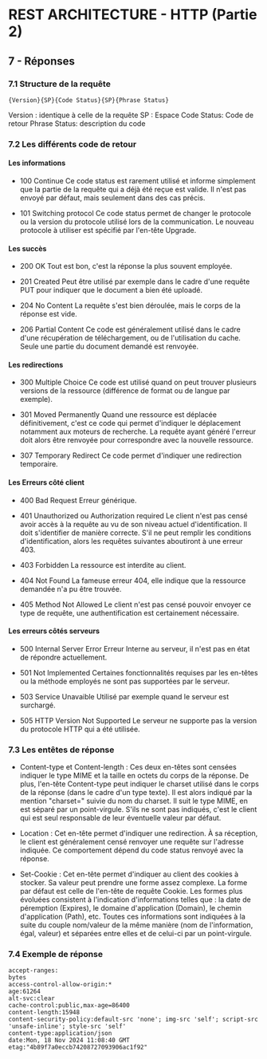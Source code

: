 # REST ARCHITECTURE - HTTP (Partie 2)

## 7 - Réponses
### 7.1 Structure de la requête
```
{Version}{SP}{Code Status}{SP}{Phrase Status}

```

Version : identique à celle de la requête
SP :  Espace
Code Status:  Code de retour
Phrase Status: description du code

### 7.2 Les différents code de retour

#### Les informations
* 100 Continue
Ce code status est rarement utilisé et informe simplement que la partie de la requête qui a déjà été reçue est valide. Il n'est pas envoyé par défaut, mais seulement dans des cas précis.

* 101 Switching protocol
Ce code status permet de changer le protocole ou la version du protocole utilisé lors de la communication. Le nouveau protocole à utiliser est spécifié par l'en-tête Upgrade.

#### Les succès
* 200 OK
Tout est bon, c'est la réponse la plus souvent employée.

* 201 Created
Peut être utilisé par exemple dans le cadre d'une requête PUT pour indiquer que le document a bien été uploadé.

* 204 No Content
La requête s'est bien déroulée, mais le corps de la réponse est vide.

* 206 Partial Content
Ce code est généralement utilisé dans le cadre d'une récupération de téléchargement, ou de l'utilisation du cache. Seule une partie du document demandé est renvoyée.

#### Les redirections

* 300 Multiple Choice
Ce code est utilisé quand on peut trouver plusieurs versions de la ressource (différence de format ou de langue par exemple).

* 301 Moved Permanently
Quand une ressource est déplacée définitivement, c'est ce code qui permet d'indiquer le déplacement notamment aux moteurs de recherche. La requête ayant généré l'erreur doit alors être renvoyée pour correspondre avec la nouvelle ressource.

* 307 Temporary Redirect
Ce code permet d'indiquer une redirection temporaire.

#### Les Erreurs côté client

* 400 Bad Request
Erreur générique.

* 401 Unauthorized ou Authorization required
Le client n'est pas censé avoir accès à la requête au vu de son niveau actuel d'identification. Il doit s'identifier de manière correcte. S'il ne peut remplir les conditions d'identification, alors les requêtes suivantes aboutiront à une erreur 403.

* 403 Forbidden
La ressource est interdite au client.

* 404 Not Found
La fameuse erreur 404, elle indique que la ressource demandée n'a pu être trouvée.

* 405 Method Not Allowed
Le client n'est pas censé pouvoir envoyer ce type de requête, une authentification est certainement nécessaire.

#### Les erreurs côtés serveurs
* 500 Internal Server Error
Erreur Interne au serveur, il n'est pas en état de répondre actuellement.

* 501 Not Implemented
Certaines fonctionnalités requises par les en-têtes ou la méthode employés ne sont pas supportées par le serveur.

* 503 Service Unavaible
Utilisé par exemple quand le serveur est surchargé.

* 505 HTTP Version Not Supported
Le serveur ne supporte pas la version du protocole HTTP qui a été utilisée.

### 7.3 Les entêtes de réponse

* Content-type et Content-length : 
Ces deux en-têtes sont censées indiquer le type MIME et la taille en octets du corps de la réponse. De plus, l'en-tête Content-type peut indiquer le charset utilisé dans le corps de la réponse (dans le cadre d'un type texte). Il est alors indiqué par la mention "charset=" suivie du nom du charset. Il suit le type MIME, en est séparé par un point-virgule. S'ils ne sont pas indiqués, c'est le client qui est seul responsable de leur éventuelle valeur par défaut.

* Location : 
Cet en-tête permet d'indiquer une redirection. À sa réception, le client est généralement censé renvoyer une requête sur l'adresse indiquée. Ce comportement dépend du code status renvoyé avec la réponse.

* Set-Cookie :
Cet en-tête permet d'indiquer au client des cookies à stocker. Sa valeur peut prendre une forme assez complexe. La forme par défaut est celle de l'en-tête de requête Cookie. Les formes plus évoluées consistent à l'indication d'informations telles que : la date de péremption (Expires), le domaine d'application (Domain), le chemin d'application (Path), etc. Toutes ces informations sont indiquées à la suite du couple nom/valeur de la même manière (nom de l'information, égal, valeur) et séparées entre elles et de celui-ci par un point-virgule.

### 7.4 Exemple de réponse
```
accept-ranges:
bytes
access-control-allow-origin:*
age:61264
alt-svc:clear
cache-control:public,max-age=86400
content-length:15948
content-security-policy:default-src 'none'; img-src 'self'; script-src 'unsafe-inline'; style-src 'self'
content-type:application/json
date:Mon, 18 Nov 2024 11:08:40 GMT
etag:"4b89f7a0eccb74208727093906ac1f92"
```